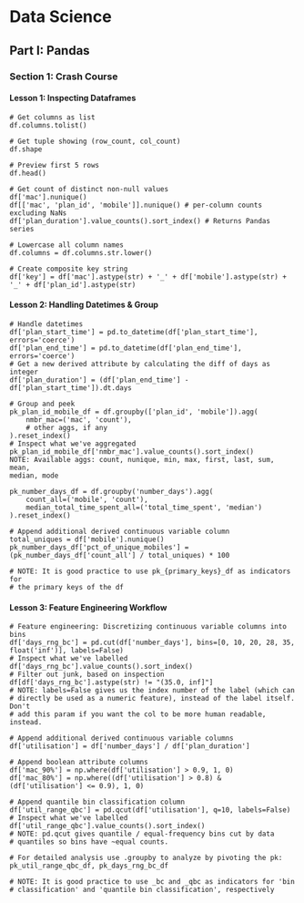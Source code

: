 # Data Science

## Part I: Pandas

### Section 1: Crash Course

#### Lesson 1: Inspecting Dataframes

	# Get columns as list
	df.columns.tolist()

	# Get tuple showing (row_count, col_count)
	df.shape

	# Preview first 5 rows
	df.head()

	# Get count of distinct non-null values
	df['mac'].nunique()
	df[['mac', 'plan_id', 'mobile']].nunique() # per-column counts excluding NaNs
	df['plan_duration'].value_counts().sort_index() # Returns Pandas series 

	# Lowercase all column names
	df.columns = df.columns.str.lower()

	# Create composite key string
	df['key'] = df['mac'].astype(str) + '_' + df['mobile'].astype(str) + '_' + df['plan_id'].astype(str)

#### Lesson 2: Handling Datetimes & Group 

    # Handle datetimes
    df['plan_start_time'] = pd.to_datetime(df['plan_start_time'], errors='coerce')
    df['plan_end_time'] = pd.to_datetime(df['plan_end_time'], errors='coerce')
    # Get a new derived attribute by calculating the diff of days as integer
    df['plan_duration'] = (df['plan_end_time'] - df['plan_start_time']).dt.days

    # Group and peek
    pk_plan_id_mobile_df = df.groupby(['plan_id', 'mobile']).agg(
        nmbr_mac=('mac', 'count'),
        # other aggs, if any
    ).reset_index()
    # Inspect what we've aggregated
    pk_plan_id_mobile_df['nmbr_mac'].value_counts().sort_index()
    NOTE: Available aggs: count, nunique, min, max, first, last, sum, mean,
    median, mode

    pk_number_days_df = df.groupby('number_days').agg(
        count_all=('mobile', 'count'),
        median_total_time_spent_all=('total_time_spent', 'median')
    ).reset_index()

    # Append additional derived continuous variable column
    total_uniques = df['mobile'].nunique()
    pk_number_days_df['pct_of_unique_mobiles'] = (pk_number_days_df['count_all'] / total_uniques) * 100

    # NOTE: It is good practice to use pk_{primary_keys}_df as indicators for 
    # the primary keys of the df

#### Lesson 3: Feature Engineering Workflow

    # Feature engineering: Discretizing continuous variable columns into bins
	df['days_rng_bc'] = pd.cut(df['number_days'], bins=[0, 10, 20, 28, 35, float('inf')], labels=False) 
    # Inspect what we've labelled
	df['days_rng_bc'].value_counts().sort_index()
    # Filter out junk, based on inspection
    df[df['days_rng_bc'].astype(str) != "(35.0, inf]"]
    # NOTE: labels=False gives us the index number of the label (which can
    # directly be used as a numeric feature), instead of the label itself. Don't
    # add this param if you want the col to be more human readable, instead.

    # Append additional derived continuous variable columns
	df['utilisation'] = df['number_days'] / df['plan_duration']

    # Append boolean attribute columns
	df['mac_90%'] = np.where(df['utilisation'] > 0.9, 1, 0)
	df['mac_80%'] = np.where((df['utilisation'] > 0.8) & (df['utilisation'] <= 0.9), 1, 0)

    # Append quantile bin classification column
    df['util_range_qbc'] = pd.qcut(df['utilisation'], q=10, labels=False)
    # Inspect what we've labelled
	df['util_range_qbc'].value_counts().sort_index()
    # NOTE: pd.qcut gives quantile / equal-frequency bins cut by data 
    # quantiles so bins have ~equal counts. 

    # For detailed analysis use .groupby to analyze by pivoting the pk: pk_util_range_qbc_df, pk_days_rng_bc_df

    # NOTE: It is good practice to use _bc and _qbc as indicators for 'bin
    # classification' and 'quantile bin classification', respectively

